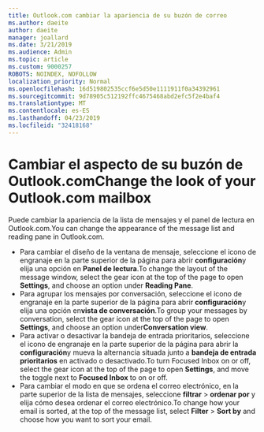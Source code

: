 ```yaml
---
title: Outlook.com cambiar la apariencia de su buzón de correo
ms.author: daeite
author: daeite
manager: joallard
ms.date: 3/21/2019
ms.audience: Admin
ms.topic: article
ms.custom: 9000257
ROBOTS: NOINDEX, NOFOLLOW
localization_priority: Normal
ms.openlocfilehash: 16d519802535ccf6e5d50e1111911f0a34392961
ms.sourcegitcommit: 9d78905c512192ffc4675468abd2efc5f2e4baf4
ms.translationtype: MT
ms.contentlocale: es-ES
ms.lasthandoff: 04/23/2019
ms.locfileid: "32418168"
---
```

# <a name="change-the-look-of-your-outlookcom-mailbox"></a><span data-ttu-id="bda12-102">Cambiar el aspecto de su buzón de Outlook.com</span><span class="sxs-lookup"><span data-stu-id="bda12-102">Change the look of your Outlook.com mailbox</span></span>

<span data-ttu-id="bda12-103">Puede cambiar la apariencia de la lista de mensajes y el panel de lectura en Outlook.com.</span><span class="sxs-lookup"><span data-stu-id="bda12-103">You can change the appearance of the message list and reading pane in Outlook.com.</span></span>

- <span data-ttu-id="bda12-104">Para cambiar el diseño de la ventana de mensaje, seleccione el icono de engranaje en la parte superior de la página para abrir **configuración**y elija una opción en **Panel de lectura**.</span><span class="sxs-lookup"><span data-stu-id="bda12-104">To change the layout of the message window, select the gear icon at the top of the page to open **Settings**, and choose an option under **Reading Pane**.</span></span>
- <span data-ttu-id="bda12-105">Para agrupar los mensajes por conversación, seleccione el icono de engranaje en la parte superior de la página para abrir **configuración**y elija una opción en**vista de conversación**.</span><span class="sxs-lookup"><span data-stu-id="bda12-105">To group your messages by conversation, select the gear icon at the top of the page to open **Settings**, and choose an option under**Conversation view**.</span></span>
- <span data-ttu-id="bda12-106">Para activar o desactivar la bandeja de entrada prioritarios, seleccione el icono de engranaje en la parte superior de la página para abrir la **configuración**y mueva la alternancia situada junto a **bandeja de entrada prioritarios** en activado o desactivado.</span><span class="sxs-lookup"><span data-stu-id="bda12-106">To turn Focused Inbox on or off, select the gear icon at the top of the page to open **Settings**, and move the toggle next to **Focused Inbox** to on or off.</span></span>
- <span data-ttu-id="bda12-107">Para cambiar el modo en que se ordena el correo electrónico, en la parte superior de la lista de mensajes, seleccione **filtrar** > **ordenar por** y elija cómo desea ordenar el correo electrónico.</span><span class="sxs-lookup"><span data-stu-id="bda12-107">To change how your email is sorted, at the top of the message list, select **Filter** > **Sort by** and choose how you want to sort your email.</span></span>